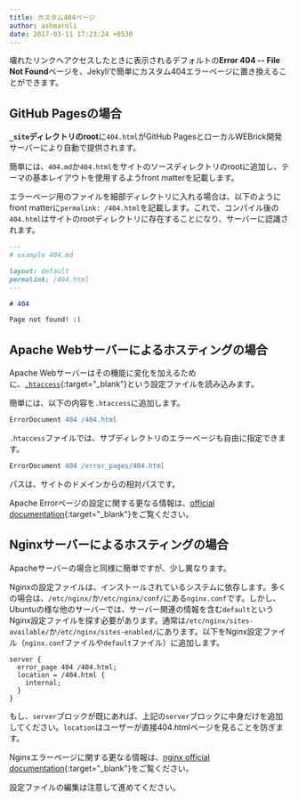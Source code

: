 ```yaml
---
title: カスタム404ページ
author: ashmaroli
date: 2017-03-11 17:23:24 +0530
---
```

<!-- ---
title: Custom 404 Page
author: ashmaroli
date: 2017-03-11 17:23:24 +0530
--- -->

壊れたリンクへアクセスしたときに表示されるデフォルトの**Error 404 -- File Not Found**ページを、Jekyllで簡単にカスタム404エラーページに置き換えることができます。

<!-- You can easily serve custom 404 error pages with Jekyll to replace the default **Error 404 -- File Not Found** page displayed when one tries to access a broken link on your site. -->

## GitHub Pagesの場合
<!-- ## On GitHub Pages -->

**`_site`ディレクトリのroot**に`404.html`がGitHub PagesとローカルWEBrick開発サーバーにより自動で提供されます。

<!-- Any `404.html` at the **root of your `_site` directory** will be served automatically by GitHub Pages and the local WEBrick development server. -->

簡単には、`404.md`か`404.html`をサイトのソースディレクトリのrootに追加し、テーマの基本レイアウトを使用するようfront matterを記載します。

<!-- Simply add a `404.md` or `404.html` at the root of your site's source directory and include front matter data to use the theme's base layout. -->

エラーページ用のファイルを細部ディレクトリに入れる場合は、以下のようにfront matterに`permalink: /404.html`を記載します。これで、コンパイル後の`404.html`はサイトのrootディレクトリに存在することになり、サーバーに認識されます。

<!-- If you plan to organize your files under subdirectories, the error page should have the following Front Matter Data, set: `permalink: /404.html`. This is to ensure that the compiled `404.html` resides at the root of your processed site, where it'll be picked by the server. -->

```markdown
---
# example 404.md

layout: default
permalink: /404.html
---

# 404

Page not found! :(
```

## Apache Webサーバーによるホスティングの場合
<!-- ## Hosting on Apache Web Servers -->

Apache Webサーバーはその機能に変化を加えるために、[`.htaccess`](http://www.htaccess-guide.com/){:target="_blank"}という設定ファイルを読み込みます。

<!-- Apache Web Servers load a configuration file named [`.htaccess`](http://www.htaccess-guide.com/) that modifies the functionality of these servers. -->

簡単には、以下の内容を`.htaccess`に追加します。

<!-- Simply add the following to your `.htaccess` file. -->

```apache
ErrorDocument 404 /404.html
```

`.htaccess`ファイルでは、サブディレクトリのエラーページも自由に指定できます。

<!-- With an `.htaccess` file, you have the freedom to place your error page within a subdirectory. -->

```apache
ErrorDocument 404 /error_pages/404.html
```

パスは、サイトのドメインからの相対パスです。

<!-- Where the path is relative to your site's domain. -->

Apache Errorページの設定に関する更なる情報は、[official documentation](https://httpd.apache.org/docs/current/mod/core.html#errordocument){:target="_blank"}をご覧ください。

<!-- More info on configuring Apache Error Pages can found in [official documentation](https://httpd.apache.org/docs/current/mod/core.html#errordocument). -->

## Nginxサーバーによるホスティングの場合
<!-- ## Hosting on Nginx server -->

Apacheサーバーの場合と同様に簡単ですが、少し異なります。

<!-- The procedure is just as simple as configuring Apache servers, but slightly different. -->

Nginxの設定ファイルは、インストールされているシステムに依存します。多くの場合は、`/etc/nginx/`か`/etc/nginx/conf/`にある`nginx.conf`です。しかし、Ubuntuの様な他のサーバーでは、サーバー関連の情報を含む`default`というNginx設定ファイルを探す必要があります。通常は`/etc/nginx/sites-available/`か`/etc/nginx/sites-enabled/`にあります。以下をNginx設定ファイル（`nginx.conf`ファイルや`default`ファイル）に追加します。

<!-- The nginx configuration file depends on the system in which it is installed. In most systems, it is the `nginx.conf` file, which is usually located inside `/etc/nginx/` or `/etc/nginx/conf/`. However, in other systems like Ubuntu, you would have to look for a `default` nginx configuration file, containing server related information, which is usually located inside `/etc/nginx/sites-available/` or `/etc/nginx/sites-enabled/`. Add the following to your nginx configuration file, _i.e._ either to `nginx.conf` file or to `default` file: -->

```nginx
server {
  error_page 404 /404.html;
  location = /404.html {
    internal;
  }
}
```

もし、`server`ブロックが既にあれば、上記の`server`ブロックに中身だけを追加してください。`location`はユーザーが直接404.htmlページを見ることを防ぎます。

<!-- If the `server` block already exists, only add the code inside the `server` block given above.
The `location` directive prevents users from directly browsing the 404.html page. -->

Nginxエラーページに関する更なる情報は、[nginx official documentation](http://nginx.org/en/docs/http/ngx_http_core_module.html#error_page){:target="_blank"}をご覧ください。

<!-- More info on nginx error page can be found on [nginx official documentation](http://nginx.org/en/docs/http/ngx_http_core_module.html#error_page). -->

<p class="note warning">
  設定ファイルの編集は注意して進めてください。
  <!-- Proceed with caution while editing the configuration file. -->
</p>
